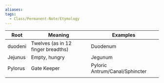 ```yaml
---
aliases:
tags:
  - Class/Permanent-Note/Etymology
---
```


| Root    | Meaning                            | Examples                       |
| ------- | ---------------------------------- | ------------------------------ |
| duodeni | Twelves (as in 12 finger breadths) | Duodenum                       |
| Jejunus | Empty, hungry                      | Jegunum                        |
| Pylorus | Gate Keeper                        | Pyloric Antrum/Canal/Sphincter |
|         |                                    |                                |

